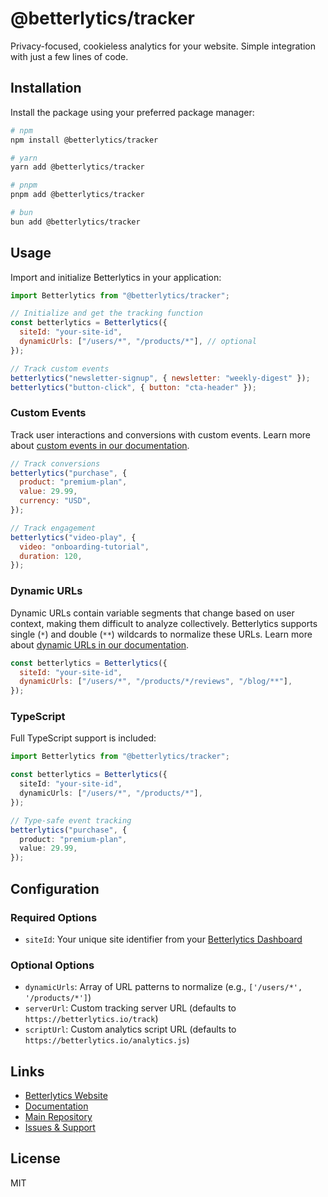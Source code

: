 # @betterlytics/tracker

Privacy-focused, cookieless analytics for your website. Simple integration with just a few lines of code.

## Installation

Install the package using your preferred package manager:

```bash
# npm
npm install @betterlytics/tracker

# yarn
yarn add @betterlytics/tracker

# pnpm
pnpm add @betterlytics/tracker

# bun
bun add @betterlytics/tracker
```

## Usage

Import and initialize Betterlytics in your application:

```javascript
import Betterlytics from "@betterlytics/tracker";

// Initialize and get the tracking function
const betterlytics = Betterlytics({
  siteId: "your-site-id",
  dynamicUrls: ["/users/*", "/products/*"], // optional
});

// Track custom events
betterlytics("newsletter-signup", { newsletter: "weekly-digest" });
betterlytics("button-click", { button: "cta-header" });
```

### Custom Events

Track user interactions and conversions with custom events. Learn more about [custom events in our documentation](https://betterlytics.io/docs/integration/custom-events).

```javascript
// Track conversions
betterlytics("purchase", {
  product: "premium-plan",
  value: 29.99,
  currency: "USD",
});

// Track engagement
betterlytics("video-play", {
  video: "onboarding-tutorial",
  duration: 120,
});
```

### Dynamic URLs

Dynamic URLs contain variable segments that change based on user context, making them difficult to analyze collectively. Betterlytics supports single (`*`) and double (`**`) wildcards to normalize these URLs. Learn more about [dynamic URLs in our documentation](https://betterlytics.io/docs/integration/dynamic-urls).

```javascript
const betterlytics = Betterlytics({
  siteId: "your-site-id",
  dynamicUrls: ["/users/*", "/products/*/reviews", "/blog/**"],
});
```

### TypeScript

Full TypeScript support is included:

```typescript
import Betterlytics from "@betterlytics/tracker";

const betterlytics = Betterlytics({
  siteId: "your-site-id",
  dynamicUrls: ["/users/*", "/products/*"],
});

// Type-safe event tracking
betterlytics("purchase", {
  product: "premium-plan",
  value: 29.99,
});
```

## Configuration

### Required Options

- `siteId`: Your unique site identifier from your [Betterlytics Dashboard](https://betterlytics.io)

### Optional Options

- `dynamicUrls`: Array of URL patterns to normalize (e.g., `['/users/*', '/products/*']`)
- `serverUrl`: Custom tracking server URL (defaults to `https://betterlytics.io/track`)
- `scriptUrl`: Custom analytics script URL (defaults to `https://betterlytics.io/analytics.js`)

## Links

- [Betterlytics Website](https://betterlytics.io)
- [Documentation](https://betterlytics.io/docs)
- [Main Repository](https://github.com/betterlytics/betterlytics)
- [Issues & Support](https://github.com/betterlytics/tracker/issues)

## License

MIT
